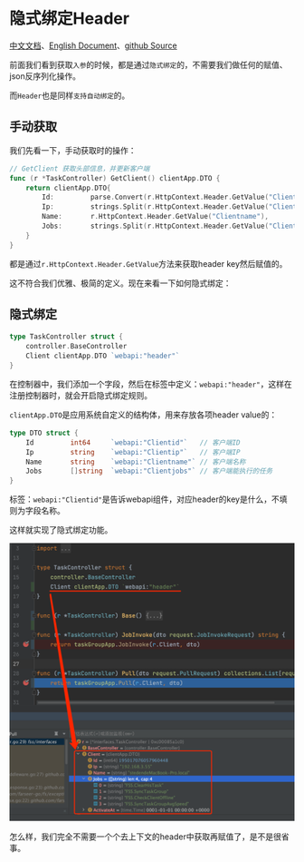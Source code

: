# 隐式绑定Header
[中文文档](https://farseer-go.github.io/doc/)、[English Document](https://farseer-go.github.io/doc/#/en-us/)、[github Source](https://github.com/farseer-go/webapi)

前面我们看到获取`入参`的时候，都是通过`隐式绑定`的，不需要我们做任何的赋值、json反序列化操作。

而`Header`也是同样`支持自动绑定`的。

## 手动获取
我们先看一下，手动获取时的操作：
```go
// GetClient 获取头部信息，并更新客户端
func (r *TaskController) GetClient() clientApp.DTO {
    return clientApp.DTO{
		Id:         parse.Convert(r.HttpContext.Header.GetValue("Clientid"), int64(0)),
		Ip:         strings.Split(r.HttpContext.Header.GetValue("Clientip"), ",")[0],
		Name:       r.HttpContext.Header.GetValue("Clientname"),
		Jobs:       strings.Split(r.HttpContext.Header.GetValue("Clientjobs"), ","),
	}
}
```
都是通过`r.HttpContext.Header.GetValue`方法来获取header key然后赋值的。

这不符合我们优雅、极简的定义。现在来看一下如何隐式绑定：

## 隐式绑定
```go
type TaskController struct {
	controller.BaseController
	Client clientApp.DTO `webapi:"header"`
}
```
在控制器中，我们添加一个字段，然后在标签中定义：`webapi:"header"`，这样在注册控制器时，就会开启隐式绑定规则。

`clientApp.DTO`是应用系统自定义的结构体，用来存放各项header value的：
```go
type DTO struct {
	Id         int64     `webapi:"Clientid"`   // 客户端ID
	Ip         string    `webapi:"Clientip"`   // 客户端IP
	Name       string    `webapi:"Clientname"` // 客户端名称
	Jobs       []string  `webapi:"Clientjobs"` // 客户端能执行的任务
}
```
标签：`webapi:"Clientid"`是告诉webapi组件，对应header的key是什么，不填则为字段名称。

这样就实现了隐式绑定功能。

![logo](autoBindHeader.png)

怎么样，我们完全不需要一个个去上下文的header中获取再赋值了，是不是很省事。